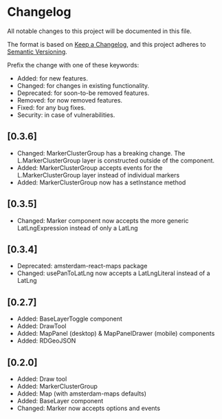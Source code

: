 # Changelog

All notable changes to this project will be documented in this file.

The format is based on [Keep a Changelog](https://keepachangelog.com/en/1.0.0/),
and this project adheres to [Semantic Versioning](https://semver.org/spec/v2.0.0.html).

Prefix the change with one of these keywords:

- Added: for new features.
- Changed: for changes in existing functionality.
- Deprecated: for soon-to-be removed features.
- Removed: for now removed features.
- Fixed: for any bug fixes.
- Security: in case of vulnerabilities.

## [0.3.6]
- Changed: MarkerClusterGroup has a breaking change. The L.MarkerClusterGroup layer is constructed outside of the component. 
- Added: MarkerClusterGroup accepts events for the L.MarkerClusterGroup layer instead of individual markers
- Added: MarkerClusterGroup now has a setInstance method

## [0.3.5]
- Changed: Marker component now accepts the more generic LatLngExpression instead of only a LatLng

## [0.3.4]
- Deprecated: amsterdam-react-maps package
- Changed: usePanToLatLng now accepts a LatLngLiteral instead of a LatLng

## [0.2.7]
- Added: BaseLayerToggle component
- Added: DrawTool
- Added: MapPanel (desktop) & MapPanelDrawer (mobile) components
- Added: RDGeoJSON

## [0.2.0]
- Added: Draw tool
- Added: MarkerClusterGroup
- Added: Map (with amsterdam-maps defaults)
- Added: BaseLayer component
- Changed: Marker now accepts options and events
